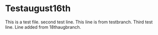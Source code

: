 # Testaugust16th
This is a test file.
second test line.
This line is from testbranch.
Third test line.
Line added from 18thaugbranch.